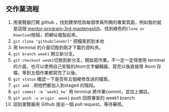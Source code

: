 ## 交作業流程
1. 用瀏覽器打開 github ，找到鋰學院為每個學員所開的專案頁面，例如我的就是這個 [mentor-program-3rd-maotengshih](https://github.com/Lidemy/mentor-program-3rd-maotengshih)，找到綠色的`Clone or Download`按鈕，把網址複製起來。   
2. `git clone "githubCloneUrl"` 把檔案抓到本地   
3. 用 terminal 的介面切換到剛才下載的資料夾。  
4. `git branch week1` 開立新分支。    
5. `git checkout week1`切換到新分支，開始寫作業。不一定一定得使用 terminal 的介面，也可以使用自己安裝的Atom文字編輯器，寫完以後直接用 Atom 存檔，等到五個作業都寫完了以後。   
6. `git status` 確認一下是否有五個被修改過的檔案。  
7. `git add .`把他們都加入到staged 的階段。  
8. `git commit -m 'week1_hw'` 用 terminal 將作業commit，並加上備註。   
9. `git push -u origin 	week1` push 回原專案的 week1 branch
10. 回到瀏覽器用 Github 提出一個 pull request。等待審核。
